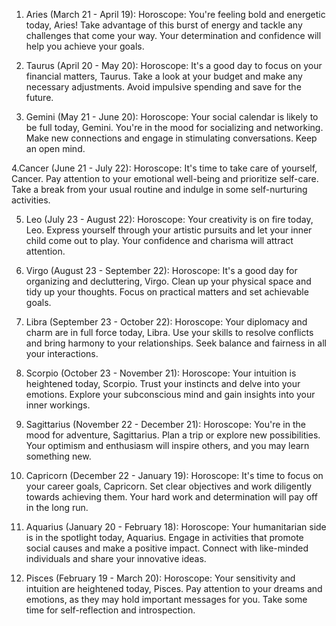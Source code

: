 1. Aries (March 21 - April 19):
   Horoscope: You're feeling bold and energetic today, Aries! Take advantage of this burst of energy and tackle any challenges that come your way. Your determination and confidence will help you achieve your goals.

2. Taurus (April 20 - May 20):
   Horoscope: It's a good day to focus on your financial matters, Taurus. Take a look at your budget and make any necessary adjustments. Avoid impulsive spending and save for the future.

3. Gemini (May 21 - June 20):
   Horoscope: Your social calendar is likely to be full today, Gemini. You're in the mood for socializing and networking. Make new connections and engage in stimulating conversations. Keep an open mind.

4.Cancer  (June 21 - July 22):
   Horoscope: It's time to take care of yourself, Cancer. Pay attention to your emotional well-being and prioritize self-care. Take a break from your usual routine and indulge in some self-nurturing activities.

5. Leo (July 23 - August 22):
   Horoscope: Your creativity is on fire today, Leo. Express yourself through your artistic pursuits and let your inner child come out to play. Your confidence and charisma will attract attention.

6. Virgo (August 23 - September 22):
   Horoscope: It's a good day for organizing and decluttering, Virgo. Clean up your physical space and tidy up your thoughts. Focus on practical matters and set achievable goals.

7. Libra (September 23 - October 22):
   Horoscope: Your diplomacy and charm are in full force today, Libra. Use your skills to resolve conflicts and bring harmony to your relationships. Seek balance and fairness in all your interactions.

8. Scorpio (October 23 - November 21):
   Horoscope: Your intuition is heightened today, Scorpio. Trust your instincts and delve into your emotions. Explore your subconscious mind and gain insights into your inner workings.

9. Sagittarius (November 22 - December 21):
   Horoscope: You're in the mood for adventure, Sagittarius. Plan a trip or explore new possibilities. Your optimism and enthusiasm will inspire others, and you may learn something new.

10. Capricorn (December 22 - January 19):
    Horoscope: It's time to focus on your career goals, Capricorn. Set clear objectives and work diligently towards achieving them. Your hard work and determination will pay off in the long run.

11. Aquarius (January 20 - February 18):
    Horoscope: Your humanitarian side is in the spotlight today, Aquarius. Engage in activities that promote social causes and make a positive impact. Connect with like-minded individuals and share your innovative ideas.

12. Pisces (February 19 - March 20):
    Horoscope: Your sensitivity and intuition are heightened today, Pisces. Pay attention to your dreams and emotions, as they may hold important messages for you. Take some time for self-reflection and introspection.
